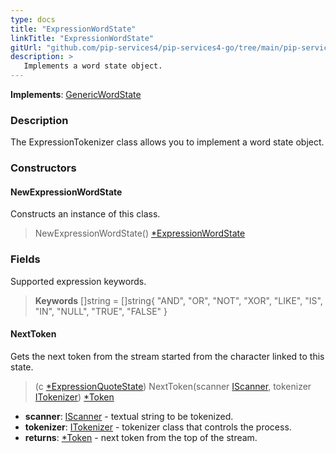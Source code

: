 ```yaml
---
type: docs
title: "ExpressionWordState"
linkTitle: "ExpressionWordState"
gitUrl: "github.com/pip-services4/pip-services4-go/tree/main/pip-services4-expressions-go"
description: > 
   Implements a word state object.
---
```


**Implements**: [GenericWordState](../../../tokenizers/generic/generic_word_state)

### Description

The ExpressionTokenizer class allows you to implement a word state object.

### Constructors

#### NewExpressionWordState
Constructs an instance of this class.

> NewExpressionWordState() [*ExpressionWordState]()


### Fields

<span class="hide-title-link">

Supported expression keywords.

> **Keywords** []string = []string{
   "AND", "OR", "NOT", "XOR", "LIKE", "IS", "IN", "NULL", "TRUE", "FALSE"
}

</span>


#### NextToken
Gets the next token from the stream started from the character linked to this state.

> (c [*ExpressionQuoteState]()) NextToken(scanner [IScanner](../../../io/iscanner), tokenizer [ITokenizer](../../../tokenizers/itokenizer)) [*Token](../../../tokenizers/token)

- **scanner**: [IScanner](../../../io/iscanner) - textual string to be tokenized.
- **tokenizer**: [ITokenizer](../../../tokenizers/itokenizer) - tokenizer class that controls the process.
- **returns**: [*Token](../../../tokenizers/token) - next token from the top of the stream.
